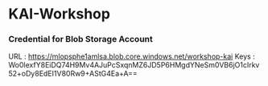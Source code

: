 # KAI-Workshop

### Credential for Blob Storage Account

URL : https://mlopsphe1amlsa.blob.core.windows.net/workshop-kai
Keys : Wo0lexfY8EiDQ74H9Mv4AJuPcSxqnMZ6JD5P6HMgdYNeSm0VB6jO1cIrkv52+oDy8EdEI1V80Rw9+AStG4Ea+A==
